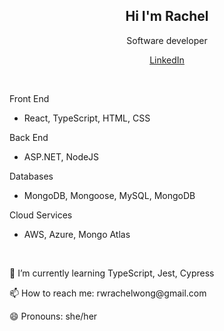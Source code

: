 <h2 align="center">Hi I'm Rachel</h2>
 <p align="center">Software developer</p>

<p align="center">
  <a href="https://www.linkedin.com/in/rwongy/">LinkedIn</a>
</p>

<br />

Front End
 - React, TypeScript, HTML, CSS 

Back End
 - ASP.NET, NodeJS

Databases
 - MongoDB, Mongoose, MySQL, MongoDB

Cloud Services
 - AWS, Azure, Mongo Atlas
    
<br />   

<div>
<p>🌱 I’m currently learning TypeScript, Jest, Cypress</p>
<p>📫 How to reach me: rwrachelwong@gmail.com</p>
<p>😄 Pronouns: she/her</p>
</div>
<!--
**rachwongrw/rachwongrw** is a ✨ _special_ ✨ repository because its `README.md` (this file) appears on your GitHub profile.

Here are some ideas to get you started:

- 🔭 I’m currently working on ...
- 🌱 I’m currently learning ...
- 👯 I’m looking to collaborate on ...
- 🤔 I’m looking for help with ...
- 💬 Ask me about ...
- 📫 How to reach me: ...
- 😄 Pronouns: ...
- ⚡ Fun fact: ...
-->
